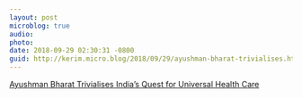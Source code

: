 ```yaml
---
layout: post
microblog: true
audio: 
photo: 
date: 2018-09-29 02:30:31 -0800
guid: http://kerim.micro.blog/2018/09/29/ayushman-bharat-trivialises.html
---
```

[Ayushman Bharat Trivialises India’s Quest for Universal Health Care](https://thewire.in/health/ayushman-bharat-trivialises-indias-quest-for-universal-health-care)
